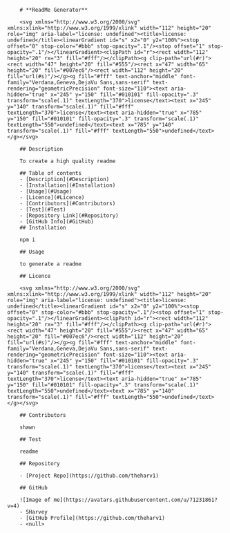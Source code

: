 
        # **ReadMe Generator**

        <svg xmlns="http://www.w3.org/2000/svg" xmlns:xlink="http://www.w3.org/1999/xlink" width="112" height="20" role="img" aria-label="license: undefined"><title>license: undefined</title><linearGradient id="s" x2="0" y2="100%"><stop offset="0" stop-color="#bbb" stop-opacity=".1"/><stop offset="1" stop-opacity=".1"/></linearGradient><clipPath id="r"><rect width="112" height="20" rx="3" fill="#fff"/></clipPath><g clip-path="url(#r)"><rect width="47" height="20" fill="#555"/><rect x="47" width="65" height="20" fill="#007ec6"/><rect width="112" height="20" fill="url(#s)"/></g><g fill="#fff" text-anchor="middle" font-family="Verdana,Geneva,DejaVu Sans,sans-serif" text-rendering="geometricPrecision" font-size="110"><text aria-hidden="true" x="245" y="150" fill="#010101" fill-opacity=".3" transform="scale(.1)" textLength="370">license</text><text x="245" y="140" transform="scale(.1)" fill="#fff" textLength="370">license</text><text aria-hidden="true" x="785" y="150" fill="#010101" fill-opacity=".3" transform="scale(.1)" textLength="550">undefined</text><text x="785" y="140" transform="scale(.1)" fill="#fff" textLength="550">undefined</text></g></svg>

        ## Description 

        To create a high quality readme

        ## Table of contents
        - [Description](#Description)
        - [Installation](#Installation)
        - [Usage](#Usage)
        - [Licence](#Licence)
        - [Contributors](#Contributors)
        - [Test](#Test)
        - [Repository Link](#Repository)
        - [GitHub Info](#GitHub) 
        ## Installation

        npm i

        ## Usage

        to generate a readme

        ## Licence

        <svg xmlns="http://www.w3.org/2000/svg" xmlns:xlink="http://www.w3.org/1999/xlink" width="112" height="20" role="img" aria-label="license: undefined"><title>license: undefined</title><linearGradient id="s" x2="0" y2="100%"><stop offset="0" stop-color="#bbb" stop-opacity=".1"/><stop offset="1" stop-opacity=".1"/></linearGradient><clipPath id="r"><rect width="112" height="20" rx="3" fill="#fff"/></clipPath><g clip-path="url(#r)"><rect width="47" height="20" fill="#555"/><rect x="47" width="65" height="20" fill="#007ec6"/><rect width="112" height="20" fill="url(#s)"/></g><g fill="#fff" text-anchor="middle" font-family="Verdana,Geneva,DejaVu Sans,sans-serif" text-rendering="geometricPrecision" font-size="110"><text aria-hidden="true" x="245" y="150" fill="#010101" fill-opacity=".3" transform="scale(.1)" textLength="370">license</text><text x="245" y="140" transform="scale(.1)" fill="#fff" textLength="370">license</text><text aria-hidden="true" x="785" y="150" fill="#010101" fill-opacity=".3" transform="scale(.1)" textLength="550">undefined</text><text x="785" y="140" transform="scale(.1)" fill="#fff" textLength="550">undefined</text></g></svg>

        ## Contributors

        shawn

        ## Test

        readme

        ## Repository

        - [Project Repo](https://github.com/theharv1)

        ## GitHub

        ![Image of me](https://avatars.githubusercontent.com/u/71231861?v=4)
        - SHarvey 
        - [GitHub Profile](https://github.com/theharv1)
        - <null>
    